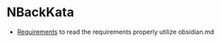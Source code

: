 # NBackKata

- [Requirements](Requirements/Index.md) to read the requirements properly utilize obsidian.md 
